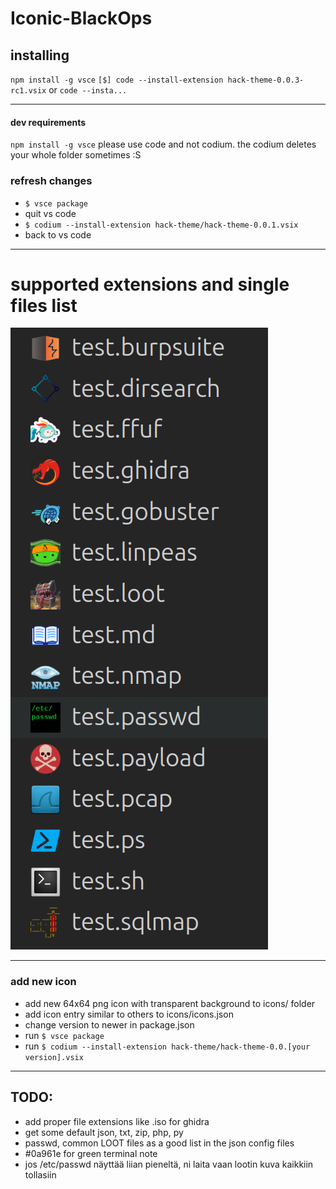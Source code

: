# Iconic-BlackOps

## installing
`npm install -g vsce`
`[$] code --install-extension hack-theme-0.0.3-rc1.vsix` or `code --insta...`

---

#### dev requirements
`npm install -g vsce`
please use code and not codium. the codium deletes your whole folder sometimes :S

### refresh changes
- `$ vsce package`
- quit vs code
- `$ codium --install-extension hack-theme/hack-theme-0.0.1.vsix`
- back to vs code

---

# supported extensions and single files list
![alt text](image-2.png)

---

### add new icon

- add new 64x64 png icon with transparent background to icons/ folder
- add icon entry similar to others to icons/icons.json
- change version to newer in package.json
- run  `$ vsce package`
- run `$ codium --install-extension hack-theme/hack-theme-0.0.[your version].vsix`

---

## TODO:
- add proper file extensions like .iso for ghidra
- get some default json, txt, zip, php, py
- passwd, common LOOT files as a good list in the json config files
- #0a961e for green terminal note
- jos /etc/passwd näyttää liian pieneltä, ni laita vaan lootin kuva kaikkiin tollasiin

